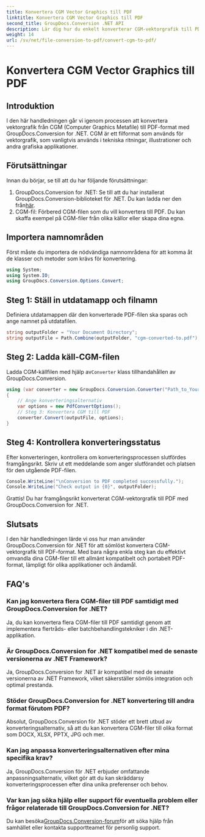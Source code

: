 ```yaml
---
title: Konvertera CGM Vector Graphics till PDF
linktitle: Konvertera CGM Vector Graphics till PDF
second_title: GroupDocs.Conversion .NET API
description: Lär dig hur du enkelt konverterar CGM-vektorgrafik till PDF med GroupDocs.Conversion for .NET. Följ vår steg-för-steg handledning.
weight: 14
url: /sv/net/file-conversion-to-pdf/convert-cgm-to-pdf/
---
```


# Konvertera CGM Vector Graphics till PDF

## Introduktion
I den här handledningen går vi igenom processen att konvertera vektorgrafik från CGM (Computer Graphics Metafile) till PDF-format med GroupDocs.Conversion for .NET. CGM är ett filformat som används för vektorgrafik, som vanligtvis används i tekniska ritningar, illustrationer och andra grafiska applikationer.
## Förutsättningar
Innan du börjar, se till att du har följande förutsättningar:
1.  GroupDocs.Conversion for .NET: Se till att du har installerat GroupDocs.Conversion-biblioteket för .NET. Du kan ladda ner den från[här](https://releases.groupdocs.com/conversion/net/).
2. CGM-fil: Förbered CGM-filen som du vill konvertera till PDF. Du kan skaffa exempel på CGM-filer från olika källor eller skapa dina egna.

## Importera namnområden
Först måste du importera de nödvändiga namnområdena för att komma åt de klasser och metoder som krävs för konvertering.
```csharp
using System;
using System.IO;
using GroupDocs.Conversion.Options.Convert;
```
## Steg 1: Ställ in utdatamapp och filnamn
Definiera utdatamappen där den konverterade PDF-filen ska sparas och ange namnet på utdatafilen.
```csharp
string outputFolder = "Your Document Directory";
string outputFile = Path.Combine(outputFolder, "cgm-converted-to.pdf");
```
## Steg 2: Ladda käll-CGM-filen
 Ladda CGM-källfilen med hjälp av`Converter` klass tillhandahållen av GroupDocs.Conversion.
```csharp
using (var converter = new GroupDocs.Conversion.Converter("Path_to_Your_CGM_File"))
{
    // Ange konverteringsalternativ
    var options = new PdfConvertOptions();
    // Steg 3: Konvertera CGM till PDF
    converter.Convert(outputFile, options);
}
```
## Steg 4: Kontrollera konverteringsstatus
Efter konverteringen, kontrollera om konverteringsprocessen slutfördes framgångsrikt. Skriv ut ett meddelande som anger slutförandet och platsen för den utgående PDF-filen.
```csharp
Console.WriteLine("\nConversion to PDF completed successfully.");
Console.WriteLine("Check output in {0}", outputFolder);
```
Grattis! Du har framgångsrikt konverterat CGM-vektorgrafik till PDF med GroupDocs.Conversion for .NET.

## Slutsats
I den här handledningen lärde vi oss hur man använder GroupDocs.Conversion för .NET för att sömlöst konvertera CGM-vektorgrafik till PDF-format. Med bara några enkla steg kan du effektivt omvandla dina CGM-filer till ett allmänt kompatibelt och portabelt PDF-format, lämpligt för olika applikationer och ändamål.
## FAQ's
### Kan jag konvertera flera CGM-filer till PDF samtidigt med GroupDocs.Conversion for .NET?
Ja, du kan konvertera flera CGM-filer till PDF samtidigt genom att implementera flertråds- eller batchbehandlingstekniker i din .NET-applikation.
### Är GroupDocs.Conversion for .NET kompatibel med de senaste versionerna av .NET Framework?
Ja, GroupDocs.Conversion for .NET är kompatibel med de senaste versionerna av .NET Framework, vilket säkerställer sömlös integration och optimal prestanda.
### Stöder GroupDocs.Conversion for .NET konvertering till andra format förutom PDF?
Absolut, GroupDocs.Conversion för .NET stöder ett brett utbud av konverteringsalternativ, så att du kan konvertera CGM-filer till olika format som DOCX, XLSX, PPTX, JPG och mer.
### Kan jag anpassa konverteringsalternativen efter mina specifika krav?
Ja, GroupDocs.Conversion för .NET erbjuder omfattande anpassningsalternativ, vilket gör att du kan skräddarsy konverteringsprocessen efter dina unika preferenser och behov.
### Var kan jag söka hjälp eller support för eventuella problem eller frågor relaterade till GroupDocs.Conversion for .NET?
 Du kan besöka[GroupDocs.Conversion-forum](https://forum.groupdocs.com/c/conversion/11)för att söka hjälp från samhället eller kontakta supportteamet för personlig support.